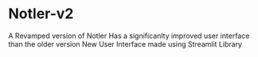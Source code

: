 # Notler-v2
A Revamped version of Notler
Has a significanlty improved user interface than the older version
New User Interface made using Streamlit Library

